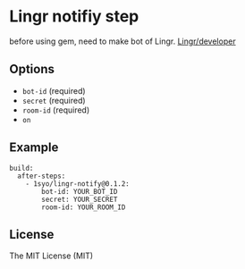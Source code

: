 # Lingr notifiy step

before using gem, need to make bot of Lingr. [Lingr/developer](http://lingr.com/developer)

## Options

* ``bot-id`` (required)
* ``secret`` (required)
* ``room-id`` (required)
* ``on``

## Example

```
build:
  after-steps:
    - 1syo/lingr-notify@0.1.2:
        bot-id: YOUR_BOT_ID
        secret: YOUR_SECRET
        room-id: YOUR_ROOM_ID
```

## License

The MIT License (MIT)
